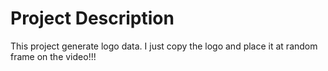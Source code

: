 # Project Description
This project generate logo data. I just copy the logo and place it at random frame on the video!!!
